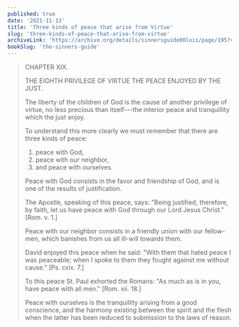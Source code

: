 ```yaml
---
published: true
date: '2021-11-13'
title: 'Three kinds of peace that arise from Virtue'
slug: 'three-kinds-of-peace-that-arise-from-virtue'
archiveLink: 'https://archive.org/details/sinnersguide00luis/page/195?view=theater'
bookSlug: 'the-sinners-guide'
---
```


> CHAPTER XIX.
>
> THE EIGHTH PRIVILEGE OF VIRTUE THE PEACE ENJOYED BY THE JUST.
>
> The liberty of the children of God is the cause of another privilege of virtue, no less precious than itself---the interior peace and tranquillity which the just enjoy.
>
> To understand this more clearly we must remember that there are three kinds of peace:
>
> 1. peace with God,
> 2. peace with our neighbor,
> 3. and peace with ourselves.
>
> Peace with God consists in the favor and friendship of God, and is one of the results of justification.
>
> The Apostle, speaking of this peace, says: "Being justified, therefore, by faith, let us have peace with God through our Lord Jesus Christ." [Rom. v. 1.]
>
> Peace with our neighbor consists in a friendly union with our fellow-men, which banishes from us all ill-will towards them.
>
> David enjoyed this peace when he said: "With them that hated peace I was peaceable; when I spoke to them they fought against me without cause." [Ps. cxix. 7.]
>
> To this peace St. Paul exhorted the Romans: "As much as is in you, have peace with all men." [Rom. xii. 18.]
>
> Peace with ourselves is the tranquillity arising from a good conscience, and the harmony existing between the spirit and the flesh when the latter has been reduced to submission to the laws of reason.